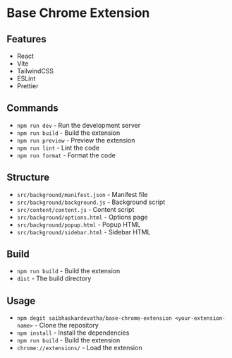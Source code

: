 # Base Chrome Extension

## Features

- React
- Vite
- TailwindCSS
- ESLint
- Prettier

## Commands

- `npm run dev` - Run the development server
- `npm run build` - Build the extension
- `npm run preview` - Preview the extension
- `npm run lint` - Lint the code
- `npm run format` - Format the code

## Structure

- `src/background/manifest.json` - Manifest file
- `src/background/background.js` - Background script
- `src/content/content.js` - Content script
- `src/background/options.html` - Options page
- `src/background/popup.html` - Popup HTML
- `src/background/sidebar.html` - Sidebar HTML

## Build

- `npm run build` - Build the extension
- `dist` - The build directory

## Usage

- `npm degit saibhaskardevatha/base-chrome-extension <your-extension-name>` - Clone the repository
- `npm install` - Install the dependencies
- `npm run build` - Build the extension
- `chrome://extensions/` - Load the extension
